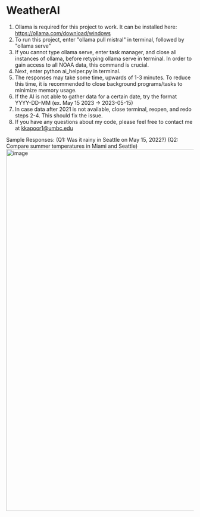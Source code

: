 # WeatherAI
1. Ollama is required for this project to work. It can be installed here: https://ollama.com/download/windows
2. To run this project, enter "ollama pull mistral" in terminal, followed by "ollama serve"
3. If you cannot type ollama serve, enter task manager, and close all instances of ollama, before retyping ollama serve in terminal. In order to gain access to all NOAA data, this command is crucial.
4. Next, enter python ai_helper.py in terminal. 
5. The responses may take some time, upwards of 1-3 minutes. To reduce this time, it is recommended to close background programs/tasks to minimize memory usage. 
6. If the AI is not able to gather data for a certain date, try the format YYYY-DD-MM (ex. May 15 2023 -> 2023-05-15)
7. In case data after 2021 is not available, close terminal, reopen, and redo steps 2-4. This should fix the issue.
8. If you have any questions about my code, please feel free to contact me at kkapoor1@umbc.edu

Sample Responses:
(Q1: Was it rainy in Seattle on May 15, 2022?)
(Q2: Compare summer temperatures in Miami and Seattle)
<img width="1912" height="972" alt="image" src="https://github.com/user-attachments/assets/29f2a51d-2d0d-4112-a0b5-c7d94ddcea5a" />
